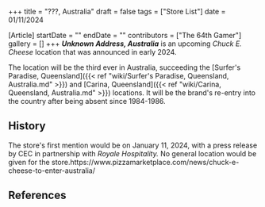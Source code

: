 +++
title = "???, Australia"
draft = false
tags = ["Store List"]
date = 01/11/2024

[Article]
startDate = ""
endDate = ""
contributors = ["The 64th Gamer"]
gallery = []
+++
<b><i>Unknown Address, Australia</b></i> is an upcoming <i>Chuck E. Cheese</i> location that was announced in early 2024.

The location will be the third ever in Australia, succeeding the [Surfer's Paradise, Queensland]({{< ref "wiki/Surfer's Paradise, Queensland, Australia.md" >}}) and [Carina, Queensland]({{< ref "wiki/Carina, Queensland, Australia.md" >}}) locations. It will be the brand's re-entry into the country after being absent since 1984-1986.

<h2> History </h2>
The store's first mention would be on January 11, 2024, with a press release by CEC in partnership with <i>Royale Hospitality.</i> No general location would be given for the store.<ref>https://www.pizzamarketplace.com/news/chuck-e-cheese-to-enter-australia/</ref>

<h2> References </h2>
